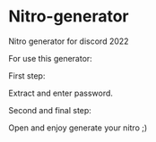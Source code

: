 # Nitro-generator
Nitro generator for discord 2022

For use this generator:


First step:

Extract and enter password.

Second and final step: 

Open and enjoy generate your nitro ;)

